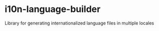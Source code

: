 # i10n-language-builder
Library for generating internationalized language files in multiple locales
